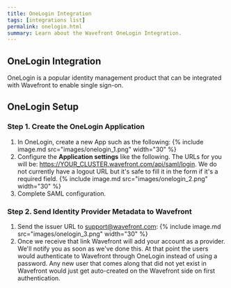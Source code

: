 ```yaml
---
title: OneLogin Integration
tags: [integrations list]
permalink: onelogin.html
summary: Learn about the Wavefront OneLogin Integration.
---
```

## OneLogin Integration

OneLogin is a popular identity management product that can be integrated with Wavefront to enable single sign-on.
## OneLogin Setup

### Step 1. Create the OneLogin Application

1. In OneLogin, create a new App such as the following:
{% include image.md src="images/onelogin_1.png" width="30" %}
1. Configure the **Application settings** like the following. The URLs for you will be: https://YOUR_CLUSTER.wavefront.com/api/saml/login. We do not currently have a logout URL but it's safe to fill it in the form if it's a required field.
{% include image.md src="images/onelogin_2.png" width="30" %}
1. Complete SAML configuration.

### Step 2. Send Identity Provider Metadata to Wavefront

1. Send the issuer URL to [support@wavefront.com](mailto:support@wavefront.com):
{% include image.md src="images/onelogin_3.png" width="30" %} 
1. Once we receive that link Wavefront will add your account as a provider. We'll notify you as soon as we've done this. At that point the users would authenticate to Wavefront through OneLogin instead of using a password. Any new user that comes along that did not yet exist in Wavefront would just get auto-created on the Wavefront side on first authentication.

